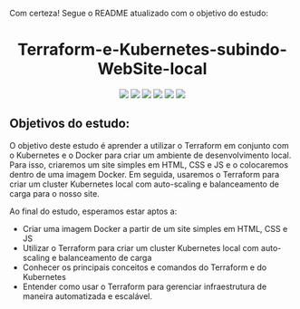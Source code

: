 Com certeza! Segue o README atualizado com o objetivo do estudo:

<html>
  <h1 align="center">Terraform-e-Kubernetes-subindo-WebSite-local</h1>
  <p align="center">
    <a href="https://www.terraform.io/"><img src="https://img.shields.io/badge/Terraform-0.15.5-blueviolet.svg"></a>
    <a href="https://kubernetes.io/"><img src="https://img.shields.io/badge/Kubernetes-1.22.1-blue.svg"></a>
    <a href="https://www.docker.com/"><img src="https://img.shields.io/badge/Docker-20.10.8-blue.svg"></a>
    <img src="https://img.icons8.com/color/48/000000/html-5--v1.png"/>
    <img src="https://img.icons8.com/color/48/000000/css3.png"/>
    <img src="https://img.icons8.com/color/48/000000/javascript--v1.png"/>
  </p>
  <h2>Objetivos do estudo:</h2>
  <p>O objetivo deste estudo é aprender a utilizar o Terraform em conjunto com o Kubernetes e o Docker para criar um ambiente de desenvolvimento local. Para isso, criaremos um site simples em HTML, CSS e JS e o colocaremos dentro de uma imagem Docker. Em seguida, usaremos o Terraform para criar um cluster Kubernetes local com auto-scaling e balanceamento de carga para o nosso site.</p>
  <p>Ao final do estudo, esperamos estar aptos a:</p>
  <ul>
    <li>Criar uma imagem Docker a partir de um site simples em HTML, CSS e JS</li>
    <li>Utilizar o Terraform para criar um cluster Kubernetes local com auto-scaling e balanceamento de carga</li>
    <li>Conhecer os principais conceitos e comandos do Terraform e do Kubernetes</li>
    <li>Entender como usar o Terraform para gerenciar infraestrutura de maneira automatizada e escalável.</li>
  </ul>
</html>
